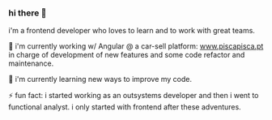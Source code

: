 ### hi there 👋

i'm a frontend developer who loves to learn and to work with great teams.

🔭 i'm currently working w/ Angular @ a car-sell platform: www.piscapisca.pt in charge of development of new features and some code refactor and maintenance.

🌱 i'm currently learning new ways to improve my code.

⚡ fun fact: i started working as an outsystems developer and then i went to functional analyst. i only started with frontend after these adventures.

<!--
**ruimrs/ruimrs** is a ✨ _special_ ✨ repository because its `README.md` (this file) appears on your GitHub profile.

Here are some ideas to get you started:

- 🔭 I’m currently working on ...
- 🌱 I’m currently learning ...
- 👯 I’m looking to collaborate on ...
- 🤔 I’m looking for help with ...
- 💬 Ask me about ...
- 📫 How to reach me: ...
- 😄 Pronouns: ...
- ⚡ Fun fact: ...
-->
